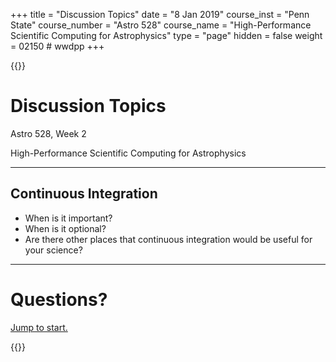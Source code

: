 +++
title = "Discussion Topics"
date = "8 Jan 2019"
course_inst = "Penn State"
course_number = "Astro 528"
course_name = "High-Performance Scientific Computing for Astrophysics"
type = "page"
hidden = false
weight = 02150  # wwdpp
+++


{{<revealjs theme="psu" transition="slide" controls="true" progress="true" history="false" center="false" loop="false" pdfSeparateFragments="false" showNotes="true" >}}
# Discussion Topics

Astro 528, Week 2

High-Performance Scientific Computing for Astrophysics

---

## Continuous Integration

- When is it important?
- When is it optional?
- Are there other places that continuous integration would be useful for your science?

---

# Questions?
<a href="#/0/0">Jump to start.</a>

{{</revealjs>}}
